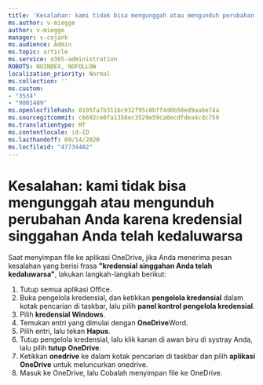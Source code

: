```yaml
---
title: 'Kesalahan: kami tidak bisa mengunggah atau mengunduh perubahan Anda karena kredensial singgahan Anda telah kedaluwarsa'
ms.author: v-miegge
author: v-miegge
manager: v-cojank
ms.audience: Admin
ms.topic: article
ms.service: o365-administration
ROBOTS: NOINDEX, NOFOLLOW
localization_priority: Normal
ms.collection: ''
ms.custom:
- "3534"
- "9001489"
ms.openlocfilehash: 8105fa7b311bc932f95c8bff4d6b58ed9aabe74a
ms.sourcegitcommit: c6692ce0fa1358ec3529e59ca0ecdfdea4cdc759
ms.translationtype: MT
ms.contentlocale: id-ID
ms.lasthandoff: 09/14/2020
ms.locfileid: "47734482"
---
```

# <a name="error-we-cant-upload-or-download-your-changes-because-your-cached-credentials-have-expired"></a>Kesalahan: kami tidak bisa mengunggah atau mengunduh perubahan Anda karena kredensial singgahan Anda telah kedaluwarsa

Saat menyimpan file ke aplikasi OneDrive, jika Anda menerima pesan kesalahan yang berisi frasa **"kredensial singgahan Anda telah kedaluwarsa"**, lakukan langkah-langkah berikut:

1. Tutup semua aplikasi Office.
1. Buka pengelola kredensial, dan ketikkan **pengelola kredensial** dalam kotak pencarian di taskbar, lalu pilih **panel kontrol pengelola kredensial**.
1. Pilih **kredensial Windows**.
1. Temukan entri yang dimulai dengan **OneDrive**Word.
1. Pilih entri, lalu tekan **Hapus**.
1. Tutup pengelola kredensial, lalu klik kanan di awan biru di systray Anda, lalu pilih **tutup OneDrive**.
1. Ketikkan **onedrive** ke dalam kotak pencarian di taskbar dan pilih **aplikasi OneDrive** untuk meluncurkan onedrive.
1. Masuk ke OneDrive, lalu Cobalah menyimpan file ke OneDrive.
